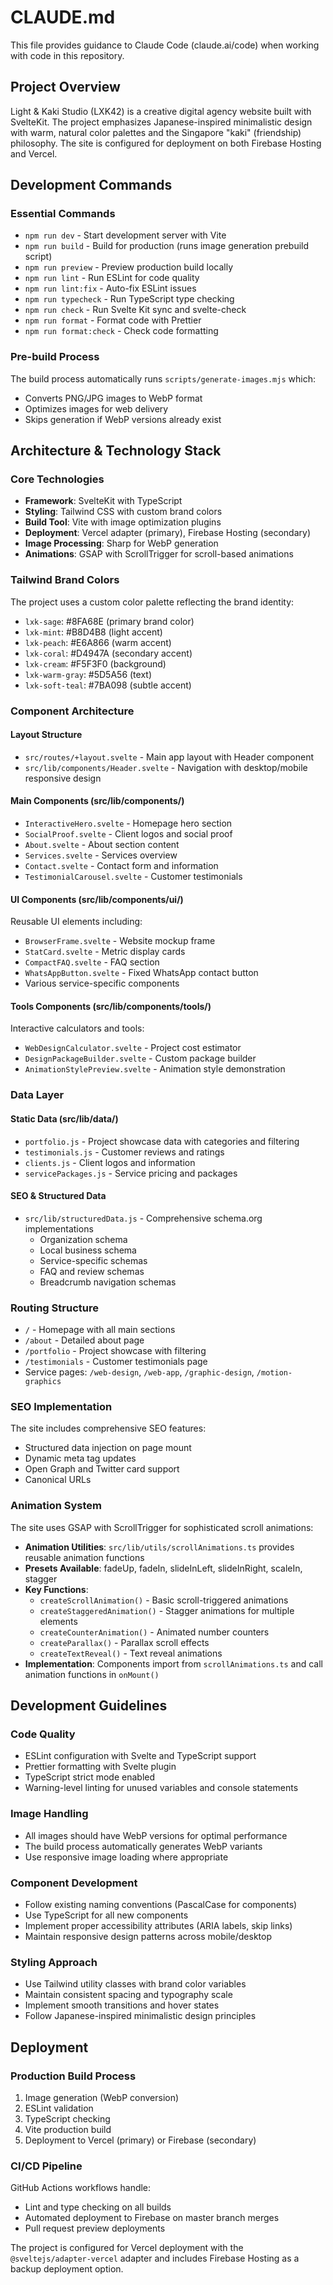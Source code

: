 # CLAUDE.md

This file provides guidance to Claude Code (claude.ai/code) when working with code in this repository.

## Project Overview

Light & Kaki Studio (LXK42) is a creative digital agency website built with SvelteKit. The project emphasizes Japanese-inspired minimalistic design with warm, natural color palettes and the Singapore "kaki" (friendship) philosophy. The site is configured for deployment on both Firebase Hosting and Vercel.

## Development Commands

### Essential Commands
- `npm run dev` - Start development server with Vite
- `npm run build` - Build for production (runs image generation prebuild script)
- `npm run preview` - Preview production build locally
- `npm run lint` - Run ESLint for code quality
- `npm run lint:fix` - Auto-fix ESLint issues
- `npm run typecheck` - Run TypeScript type checking
- `npm run check` - Run Svelte Kit sync and svelte-check
- `npm run format` - Format code with Prettier
- `npm run format:check` - Check code formatting

### Pre-build Process
The build process automatically runs `scripts/generate-images.mjs` which:
- Converts PNG/JPG images to WebP format
- Optimizes images for web delivery
- Skips generation if WebP versions already exist

## Architecture & Technology Stack

### Core Technologies
- **Framework**: SvelteKit with TypeScript
- **Styling**: Tailwind CSS with custom brand colors
- **Build Tool**: Vite with image optimization plugins
- **Deployment**: Vercel adapter (primary), Firebase Hosting (secondary)
- **Image Processing**: Sharp for WebP generation
- **Animations**: GSAP with ScrollTrigger for scroll-based animations

### Tailwind Brand Colors
The project uses a custom color palette reflecting the brand identity:
- `lxk-sage`: #8FA68E (primary brand color)
- `lxk-mint`: #B8D4B8 (light accent)
- `lxk-peach`: #E6A866 (warm accent)
- `lxk-coral`: #D4947A (secondary accent)
- `lxk-cream`: #F5F3F0 (background)
- `lxk-warm-gray`: #5D5A56 (text)
- `lxk-soft-teal`: #7BA098 (subtle accent)

### Component Architecture

#### Layout Structure
- `src/routes/+layout.svelte` - Main app layout with Header component
- `src/lib/components/Header.svelte` - Navigation with desktop/mobile responsive design

#### Main Components (src/lib/components/)
- `InteractiveHero.svelte` - Homepage hero section
- `SocialProof.svelte` - Client logos and social proof
- `About.svelte` - About section content
- `Services.svelte` - Services overview
- `Contact.svelte` - Contact form and information
- `TestimonialCarousel.svelte` - Customer testimonials

#### UI Components (src/lib/components/ui/)
Reusable UI elements including:
- `BrowserFrame.svelte` - Website mockup frame
- `StatCard.svelte` - Metric display cards
- `CompactFAQ.svelte` - FAQ section
- `WhatsAppButton.svelte` - Fixed WhatsApp contact button
- Various service-specific components

#### Tools Components (src/lib/components/tools/)
Interactive calculators and tools:
- `WebDesignCalculator.svelte` - Project cost estimator
- `DesignPackageBuilder.svelte` - Custom package builder
- `AnimationStylePreview.svelte` - Animation style demonstration

### Data Layer

#### Static Data (src/lib/data/)
- `portfolio.js` - Project showcase data with categories and filtering
- `testimonials.js` - Customer reviews and ratings
- `clients.js` - Client logos and information
- `servicePackages.js` - Service pricing and packages

#### SEO & Structured Data
- `src/lib/structuredData.js` - Comprehensive schema.org implementations
  - Organization schema
  - Local business schema
  - Service-specific schemas
  - FAQ and review schemas
  - Breadcrumb navigation schemas

### Routing Structure
- `/` - Homepage with all main sections
- `/about` - Detailed about page
- `/portfolio` - Project showcase with filtering
- `/testimonials` - Customer testimonials page
- Service pages: `/web-design`, `/web-app`, `/graphic-design`, `/motion-graphics`

### SEO Implementation
The site includes comprehensive SEO features:
- Structured data injection on page mount
- Dynamic meta tag updates
- Open Graph and Twitter card support
- Canonical URLs

### Animation System
The site uses GSAP with ScrollTrigger for sophisticated scroll animations:
- **Animation Utilities**: `src/lib/utils/scrollAnimations.ts` provides reusable animation functions
- **Presets Available**: fadeUp, fadeIn, slideInLeft, slideInRight, scaleIn, stagger
- **Key Functions**:
  - `createScrollAnimation()` - Basic scroll-triggered animations
  - `createStaggeredAnimation()` - Stagger animations for multiple elements
  - `createCounterAnimation()` - Animated number counters
  - `createParallax()` - Parallax scroll effects
  - `createTextReveal()` - Text reveal animations
- **Implementation**: Components import from `scrollAnimations.ts` and call animation functions in `onMount()`

## Development Guidelines

### Code Quality
- ESLint configuration with Svelte and TypeScript support
- Prettier formatting with Svelte plugin
- TypeScript strict mode enabled
- Warning-level linting for unused variables and console statements

### Image Handling
- All images should have WebP versions for optimal performance
- The build process automatically generates WebP variants
- Use responsive image loading where appropriate

### Component Development
- Follow existing naming conventions (PascalCase for components)
- Use TypeScript for all new components
- Implement proper accessibility attributes (ARIA labels, skip links)
- Maintain responsive design patterns across mobile/desktop

### Styling Approach
- Use Tailwind utility classes with brand color variables
- Maintain consistent spacing and typography scale
- Implement smooth transitions and hover states
- Follow Japanese-inspired minimalistic design principles

## Deployment

### Production Build Process
1. Image generation (WebP conversion)
2. ESLint validation
3. TypeScript checking
4. Vite production build
5. Deployment to Vercel (primary) or Firebase (secondary)

### CI/CD Pipeline
GitHub Actions workflows handle:
- Lint and type checking on all builds
- Automated deployment to Firebase on master branch merges
- Pull request preview deployments

The project is configured for Vercel deployment with the `@sveltejs/adapter-vercel` adapter and includes Firebase Hosting as a backup deployment option.